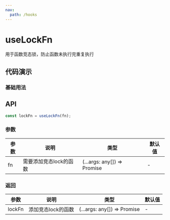 ```yaml
---
nav:
  path: /hooks
---
```


# useLockFn

用于函数竞态锁，防止函数未执行完重复执行

## 代码演示

### 基础用法

<code hideActions='["CSB"]' src="./demo/demo1.tsx"></code>

## API

```typescript
const lockFn = useLockFn(fn);
```

### 参数

| 参数 | 说明                   | 类型                             | 默认值 |
| ---- | ---------------------- | -------------------------------- | ------ |
| fn   | 需要添加竞态lock的函数 | (...args: any[]) => Promise<any> | -      |

### 返回

| 参数   | 说明               | 类型                             | 默认值 |
| ------ | ------------------ | -------------------------------- | ------ |
| lockFn | 添加竞态lock的函数 | (...args: any[]) => Promise<any> | -      |
